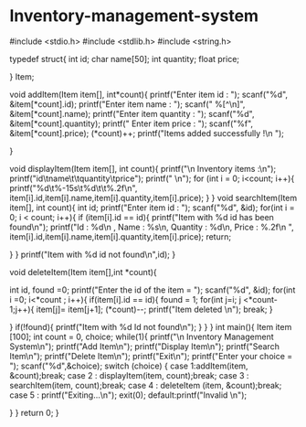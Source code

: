 # Inventory-management-system
#include <stdio.h>
#include <stdlib.h>
#include <string.h>

typedef struct{
    int id;
    char name[50];
    int quantity;
    float price;

} Item;

void addItem(Item item[], int*count){
        printf("Enter item id : ");
        scanf("%d", &item[*count].id);
        printf("Enter item name : ");
        scanf(" %[^\n]", &item[*count].name);
        printf("Enter item quantity : ");
        scanf("%d", &item[*count].quantity);
        printf(" Enter item price : ");
        scanf("%f", &item[*count].price);
        (*count)++;
        printf("Items added successfully !\n ");


}

void displayItem(Item item[], int count){
    printf("\n Inventory items :\n");
    printf("id\tname\t\tquantity\tprice");
    printf(" \n");
    for (int i = 0; i<count; i++){
        printf("%d\t%-15s\t%d\t\t%.2f\n", item[i].id,item[i].name,item[i].quantity,item[i].price);
    }
}
void searchItem(Item item[], int count){
    int id;
    printf("Enter item id : ");
    scanf("%d", &id);
    for(int i = 0; i < count; i++){
        if (item[i].id == id){
            printf("Item with %d id has been found\n");
            printf("Id : %d\n , Name : %s\n, Quantity : %d\n, Price : %.2f\n ",
            item[i].id,item[i].name,item[i].quantity,item[i].price);
            return;
    
  }
    }
    printf("Item with %d id not found\n",id);
}

void deleteItem(Item item[],int *count){

  int id, found =0;
    printf("Enter the id of the item = ");
    scanf("%d", &id);
    for(int i =0; i<*count ; i++){
        if(item[i].id == id){
            found =  1;
            for(int j=i; j <*count-1;j++){
                item[j]= item[j+1];
                (*count)--;
                printf("Item deleted \n");
                break;
            }

  }
        if(!found){
            printf("Item with %d Id not found\n");
        }
    }
}
int main(){
    Item item [100];
    int count = 0, choice;
    while(1){
        printf("\n Inventory Management System\n");
        printf("Add Item\n");
        printf("Display Item\n");
        printf("Search Item\n");
        printf("Delete Item\n");
        printf("Exit\n");
        printf("Enter your choice = ");
        scanf("%d",&choice);
        switch (choice)
        {
        case 1:addItem(item, &count);break;
        case 2 : displayItem(item, count);break;
        case 3 : searchItem(item, count);break;
        case 4 : deleteItem (item, &count);break;
        case 5 : printf("Exiting...\n");
        exit(0);
       default:printf("Invalid \n");
            
}
    }
return 0;
}
